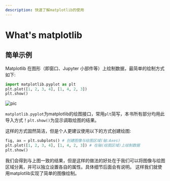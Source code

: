 ```yaml
---
description: 快速了解matplotlib的使用
---
```


# What's matplotlib

## 简单示例

Matplotlib 在图形（即窗口、Jupyter 小部件等）上绘制数据，最简单的绘制方式如下:
```python
import matplotlib.pyplot as plt
plt.plot([1, 2, 3, 4], [1, 4, 2, 3])
plt.show()
```
![pic](https://raw.githubusercontent.com/codebysandwich/sourcerepos/master/pics/20210601221821.png)

`matplotlib.pyplot`为matplotlib的绘图接口，常用`plt`简写，本书所有部分均用此导入方式！`plt.show()`为显示调取绘图的结果。

这样的方式固然简洁，但是个人更建议使用以下的方式创建绘图:
```python
fig, ax = plt.subplots() # 创建图像与绘图区域(轴:Axes)
plt.plot([1, 2, 3, 4], [1, 4, 2, 3]) # 在轴(绘图区域)上绘制数据
plt.show()
```
我们会得到与上图一致的结果，但是这样的做法的好处在于我们可以将图像与绘图区域分离，并可以独立设置各自的属性。具体细节后面会有说明。
这样我们就使用matplotlib实现了简单的图像绘制。

